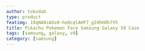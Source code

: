 ```yaml
---
author: tokodab
type: product
featimg: 19qNA8sAOz0-heQcqlAHF7_gIHhHOh7Yh
title: Pikachu Pokemon Face Samsung Galaxy S9 Case
tags: [samsung, galaxy, s9]
category: [samsung]
---
```

